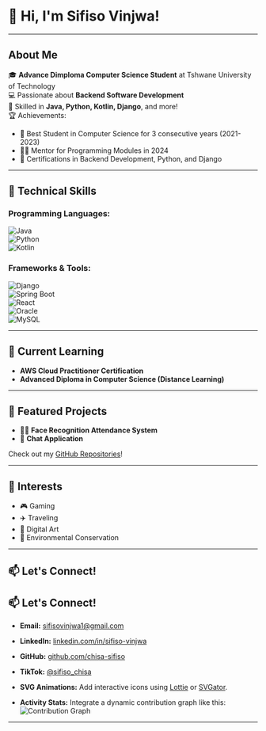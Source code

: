 # 👋 Hi, I'm Sifiso Vinjwa!  



---

## About Me  
🎓 **Advance Dimploma Computer Science Student** at Tshwane University of Technology  
💻 Passionate about **Backend Software Development**  
🌟 Skilled in **Java, Python, Kotlin, Django**, and more!  
🏆 Achievements:  
- 🥇 Best Student in Computer Science for 3 consecutive years (2021-2023)  
- 👨‍🏫 Mentor for Programming Modules in 2024  
- 🏅 Certifications in Backend Development, Python, and Django  

---

## 🔧 Technical Skills  
### Programming Languages:  
![Java](https://img.shields.io/badge/Java-ED8B00?style=for-the-badge&logo=java&logoColor=white)  
![Python](https://img.shields.io/badge/Python-3776AB?style=for-the-badge&logo=python&logoColor=white)  
![Kotlin](https://img.shields.io/badge/Kotlin-0095D5?style=for-the-badge&logo=kotlin&logoColor=white)

### Frameworks & Tools:  
![Django](https://img.shields.io/badge/Django-092E20?style=for-the-badge&logo=django&logoColor=white)  
![Spring Boot](https://img.shields.io/badge/Spring_Boot-6DB33F?style=for-the-badge&logo=spring-boot&logoColor=white)  
![React](https://img.shields.io/badge/React-20232A?style=for-the-badge&logo=react&logoColor=61DAFB)  
![Oracle](https://img.shields.io/badge/Oracle-F80000?style=for-the-badge&logo=oracle&logoColor=white)  
![MySQL](https://img.shields.io/badge/MySQL-4479A1?style=for-the-badge&logo=mysql&logoColor=white)

---

## 🌱 Current Learning  
- **AWS Cloud Practitioner Certification**  
- **Advanced Diploma in Computer Science (Distance Learning)**  

---

## 🌟 Featured Projects  
- 🕵️‍♂️ **Face Recognition Attendance System**  
- 💬 **Chat Application**  

Check out my [GitHub Repositories](https://github.com/chisa-sifiso)!

---

## 🎨 Interests  
- 🎮 Gaming  
- ✈️ Traveling  
- 🎨 Digital Art  
- 🌿 Environmental Conservation  

---

## 📫 Let's Connect!  
## 📫 Let's Connect!

- **Email:** [sifisovinjwa1@gmail.com](mailto:sifisovinjwa1@gmail.com)  
- **LinkedIn:** [linkedin.com/in/sifiso-vinjwa](https://linkedin.com/in/sifiso-vinjwa)  
- **GitHub:** [github.com/chisa-sifiso](https://github.com/chisa-sifiso)  
- **TikTok:** [@sifiso_chisa](https://www.tiktok.com/@sifiso_chisa?is_from_webapp=1&sender_device=pc)





- **SVG Animations:** Add interactive icons using [Lottie](https://lottiefiles.com/) or [SVGator](https://www.svgator.com/).  
- **Activity Stats:** Integrate a dynamic contribution graph like this:  
   ![Contribution Graph](https://github-readme-stats.vercel.app/api?username=chisa-sifiso&show_icons=true&theme=tokyonight)

---


